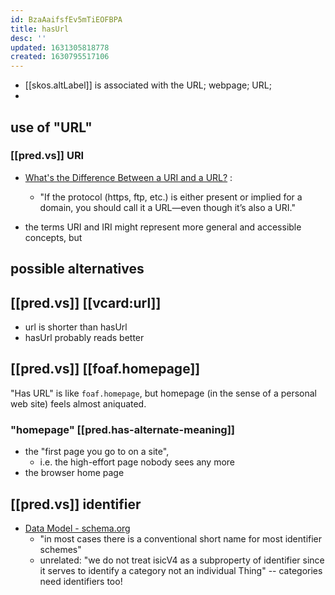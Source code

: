 ```yaml
---
id: BzaAaifsfEv5mTiEOFBPA
title: hasUrl
desc: ''
updated: 1631305818778
created: 1630795517106
---
```


- [[skos.altLabel]] is associated with the URL; webpage; URL;
- 

## use of "URL"

### [[pred.vs]] URI

- [What's the Difference Between a URI and a URL?](https://danielmiessler.com/study/difference-between-uri-url/) :
  - "If the protocol (https, ftp, etc.) is either present or implied for a domain, you should call it a URL—even though it’s also a URI."

- the terms URI and IRI might represent more general and accessible concepts, but

## possible alternatives

## [[pred.vs]] [[vcard:url]]

- url is shorter than hasUrl
- hasUrl probably reads better

## [[pred.vs]] [[foaf.homepage]]

"Has URL" is like `foaf.homepage`, but homepage (in the sense of a personal web site) feels almost aniquated. 

### "homepage" [[pred.has-alternate-meaning]] 

- the "first page you go to on a site",
  - i.e. the high-effort page nobody sees any more
- the browser home page

##  [[pred.vs]] identifier

- [Data Model - schema.org](https://schema.org/docs/datamodel.html#identifierBg)
  - "in most cases there is a conventional short name for most identifier schemes"
  - unrelated: "we do not treat isicV4 as a subproperty of identifier since it serves to identify a category not an individual Thing" -- categories need identifiers too!





